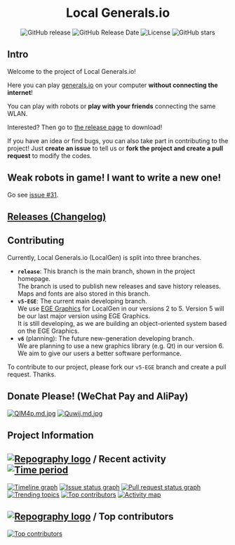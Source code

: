 <center>
  <h1>Local Generals.io</h1>
  <img alt="GitHub release" src="https://img.shields.io/github/release/SZXC-WG/LocalGen-new.svg" />
  <img alt="GitHub Release Date" src="https://img.shields.io/github/release-date/SZXC-WG/LocalGen-new.svg" />
  <img alt="License" src="https://img.shields.io/github/license/SZXC-WG/LocalGen-new.svg" />
  <img alt="GitHub stars" src="https://img.shields.io/github/stars/SZXC-WG/LocalGen-new.svg?style=social" />
</center>

## Intro

Welcome to the project of Local Generals.io!

Here you can play [generals.io](http://generals.io) on your computer **without connecting the internet**!

You can play with robots or **play with your friends** connecting the same WLAN.

Interested? Then go to [the release page](http://github.com/SZXC-WG/LocalGen-new/releases) to download!

If you have an idea or find bugs, you can also take part in contributing to the project! Just **create an issue** to tell us or **fork the project and create a pull request** to modify the codes.

## Weak robots in game! I want to write a new one!

Go see [issue #31](../../issues/31).

## [Releases (Changelog)](http://github.com/SZXC-WG/LocalGen-new/releases)

## Contributing

Currently, Local Generals.io (LocalGen) is split into three branches.

- **`release`**: This branch is the main branch, shown in the project homepage.  
  The branch is used to publish new releases and save history releases. Maps and fonts are also stored in this branch.
- **`v5-EGE`**: The current main developing branch.  
  We use [EGE Graphics](http://xege.org) for LocalGen in our versions 2 to 5. Version 5 will be our last major version using EGE Graphics.  
  It is still developing, as we are building an object-oriented system based on the EGE Graphics.
- **`v6`** (planning): The future new-generation developing branch.  
  We are planning to use a new graphics library (e.g. Qt) in our version 6. We aim to give our users a better software performance.

To contribute to our project, please fork our `v5-EGE` branch and create a pull request. Thanks.

## Donate Please! (WeChat Pay and AliPay)

[![QIM4p.md.jpg](https://i.imgtg.com/2023/01/19/QIM4p.md.jpg)](https://imgtg.com/image/QIM4p)
[![Quwij.md.jpg](https://i.imgtg.com/2023/01/19/Quwij.md.jpg)](https://imgtg.com/image/Quwij)

## Project Information

## [![Repography logo](https://images.repography.com/logo.svg)](https://repography.com) / Recent activity [![Time period](https://images.repography.com/42124647/SZXC-WG/LocalGen-new/recent-activity/XnXpQ0y3K2h1ESKaVXLXbzqDKcdoEmpaZjmhU3nCzro/CRA4m_uvwWo9lmTkmfFrYDayP3O6In-PqUzba64awvw_badge.svg)](https://repography.com)

[![Timeline graph](https://images.repography.com/42124647/SZXC-WG/LocalGen-new/recent-activity/XnXpQ0y3K2h1ESKaVXLXbzqDKcdoEmpaZjmhU3nCzro/CRA4m_uvwWo9lmTkmfFrYDayP3O6In-PqUzba64awvw_timeline.svg)](https://github.com/SZXC-WG/LocalGen-new/commits)
[![Issue status graph](https://images.repography.com/42124647/SZXC-WG/LocalGen-new/recent-activity/XnXpQ0y3K2h1ESKaVXLXbzqDKcdoEmpaZjmhU3nCzro/CRA4m_uvwWo9lmTkmfFrYDayP3O6In-PqUzba64awvw_issues.svg)](https://github.com/SZXC-WG/LocalGen-new/issues)
[![Pull request status graph](https://images.repography.com/42124647/SZXC-WG/LocalGen-new/recent-activity/XnXpQ0y3K2h1ESKaVXLXbzqDKcdoEmpaZjmhU3nCzro/CRA4m_uvwWo9lmTkmfFrYDayP3O6In-PqUzba64awvw_prs.svg)](https://github.com/SZXC-WG/LocalGen-new/pulls)
[![Trending topics](https://images.repography.com/42124647/SZXC-WG/LocalGen-new/recent-activity/XnXpQ0y3K2h1ESKaVXLXbzqDKcdoEmpaZjmhU3nCzro/CRA4m_uvwWo9lmTkmfFrYDayP3O6In-PqUzba64awvw_words.svg)](https://github.com/SZXC-WG/LocalGen-new/commits)
[![Top contributors](https://images.repography.com/42124647/SZXC-WG/LocalGen-new/recent-activity/XnXpQ0y3K2h1ESKaVXLXbzqDKcdoEmpaZjmhU3nCzro/CRA4m_uvwWo9lmTkmfFrYDayP3O6In-PqUzba64awvw_users.svg)](https://github.com/SZXC-WG/LocalGen-new/graphs/contributors)
[![Activity map](https://images.repography.com/42124647/SZXC-WG/LocalGen-new/recent-activity/XnXpQ0y3K2h1ESKaVXLXbzqDKcdoEmpaZjmhU3nCzro/CRA4m_uvwWo9lmTkmfFrYDayP3O6In-PqUzba64awvw_map.svg)](https://github.com/SZXC-WG/LocalGen-new/commits)

## [![Repography logo](https://images.repography.com/logo.svg)](https://repography.com) / Top contributors

[![Top contributors](https://images.repography.com/42124647/SZXC-WG/LocalGen-new/top-contributors/XnXpQ0y3K2h1ESKaVXLXbzqDKcdoEmpaZjmhU3nCzro/CRA4m_uvwWo9lmTkmfFrYDayP3O6In-PqUzba64awvw_table.svg)](https://github.com/SZXC-WG/LocalGen-new/graphs/contributors)
